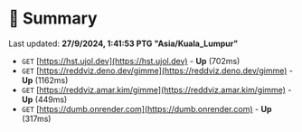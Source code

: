 # 📖 Summary
Last updated: **27/9/2024, 1:41:53 PTG "Asia/Kuala_Lumpur"**

- `GET` [https://hst.ujol.dev](https://hst.ujol.dev) - **Up** (702ms)
- `GET` [https://reddviz.deno.dev/gimme](https://reddviz.deno.dev/gimme) - **Up** (1162ms)
- `GET` [https://reddviz.amar.kim/gimme](https://reddviz.amar.kim/gimme) - **Up** (449ms)
- `GET` [https://dumb.onrender.com](https://dumb.onrender.com) - **Up** (317ms)
